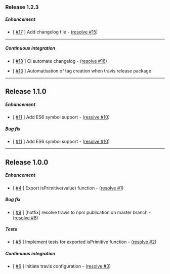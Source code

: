 ### Release 1.2.3
##### Enhancement
- [ [#17](https://github.com/stafyniaksacha/is-really-primitive/pull/17) ] Add changelog file - ([resolve #15](https://github.com/stafyniaksacha/is-really-primitive/issue/15))

---

##### Continuous integration
- [ [#18](https://github.com/stafyniaksacha/is-really-primitive/pull/18) ] Ci automate changelog - ([resolve #16](https://github.com/stafyniaksacha/is-really-primitive/issue/16))

- [ [#13](https://github.com/stafyniaksacha/is-really-primitive/pull/13) ] Automatisation of tag creation when travis release package

---

## Release 1.1.0
##### Enhancement
- [ [#11](https://github.com/stafyniaksacha/is-really-primitive/pull/11) ] Add ES6 symbol support - ([resolve #10](https://github.com/stafyniaksacha/is-really-primitive/issue/11))

##### Bug fix
- [ [#11](https://github.com/stafyniaksacha/is-really-primitive/pull/11) ] Add ES6 symbol support - ([resolve #10](https://github.com/stafyniaksacha/is-really-primitive/issue/11))

---

## Release 1.0.0
##### Enhancement
- [ [#4](https://github.com/stafyniaksacha/is-really-primitive/pull/4) ] Export isPrimitive(value) function - ([resolve #1](https://github.com/stafyniaksacha/is-really-primitive/issue/4))

##### Bug fix
- [ [#9](https://github.com/stafyniaksacha/is-really-primitive/pull/9) ] [hotfix] resolve travis to npm publication on master branch - ([resolve #8](https://github.com/stafyniaksacha/is-really-primitive/issue/8))

##### Tests
- [ [#5](https://github.com/stafyniaksacha/is-really-primitive/pull/5) ] Implement tests for exported isPrimitive function - ([resolve #2](https://github.com/stafyniaksacha/is-really-primitive/issue/2))

##### Continuous integration
- [ [#6](https://github.com/stafyniaksacha/is-really-primitive/pull/6) ] Initiate travis configuration - ([resolve #3](https://github.com/stafyniaksacha/is-really-primitive/issue/3))
